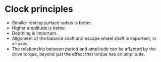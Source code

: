 # Clock principles

 * Smaller resting surface radius is better.
 * Higher amplitude is better.
 * Depthing is important.
 * Alignment of the balance shaft and escape wheel shaft is important, in all axes.
 * The relationship between period and amplitude can be affacted by the drive torque, beyond just the effect that torque has on amplitude.
